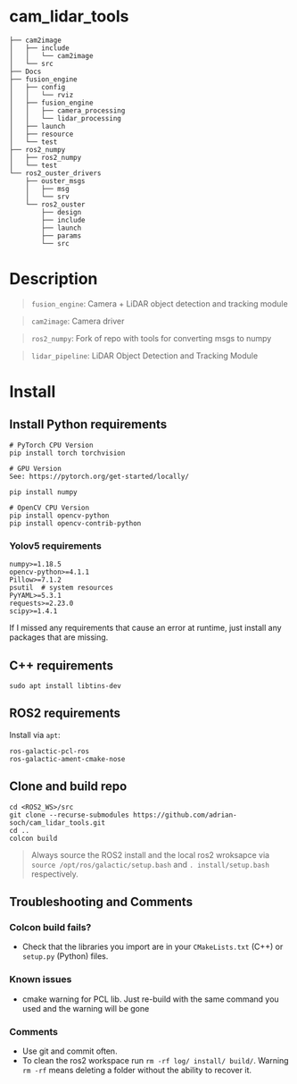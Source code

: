 # cam_lidar_tools

```
├── cam2image
│   ├── include
│   │   └── cam2image
│   └── src
├── Docs
├── fusion_engine
│   ├── config
│   │   └── rviz
│   ├── fusion_engine
│   │   ├── camera_processing
│   │   └── lidar_processing
│   ├── launch
│   ├── resource
│   └── test
├── ros2_numpy
│   ├── ros2_numpy
│   └── test
└── ros2_ouster_drivers
    ├── ouster_msgs
    │   ├── msg
    │   └── srv
    └── ros2_ouster
        ├── design
        ├── include
        ├── launch
        ├── params
        └── src

```
<!---
tree -d -L 3 -I __pycache__
--->

# Description
> `fusion_engine`: Camera + LiDAR object detection and tracking module

> `cam2image`: Camera driver

> `ros2_numpy`: Fork of repo with tools for converting msgs to numpy

> `lidar_pipeline`: LiDAR Object Detection and Tracking Module 

# Install

## Install Python requirements
```
# PyTorch CPU Version
pip install torch torchvision

# GPU Version
See: https://pytorch.org/get-started/locally/

pip install numpy

# OpenCV CPU Version
pip install opencv-python
pip install opencv-contrib-python
```

### Yolov5 requirements
```
numpy>=1.18.5
opencv-python>=4.1.1
Pillow>=7.1.2
psutil  # system resources
PyYAML>=5.3.1
requests>=2.23.0
scipy>=1.4.1
```

If I missed any requirements that cause an error at runtime, just install any packages that are missing.

## C++ requirements

```
sudo apt install libtins-dev
```
## ROS2 requirements
Install via `apt`:
```
ros-galactic-pcl-ros
ros-galactic-ament-cmake-nose
```

## Clone and build repo

```
cd <ROS2_WS>/src
git clone --recurse-submodules https://github.com/adrian-soch/cam_lidar_tools.git
cd ..
colcon build
```
> Always source the ROS2 install and the local ros2 wroksapce via `source /opt/ros/galactic/setup.bash` and `. install/setup.bash` respectively.

## Troubleshooting and Comments

### Colcon build fails?
- Check that the libraries you import are in your `CMakeLists.txt` (C++) or `setup.py` (Python) files.

### Known issues

- cmake warning for PCL lib. Just re-build with the same command you used and the warning will be gone

### Comments

- Use git and commit often.
- To clean the ros2 workspace run `rm -rf log/ install/ build/`. Warning `rm -rf` means deleting a folder without the ability to recover it.

